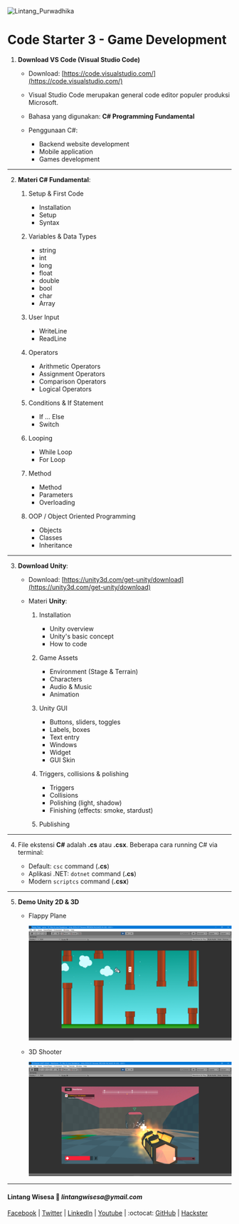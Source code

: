 ![Lintang_Purwadhika](https://static.wixstatic.com/media/2e6af2_f69a4271c3534ae1869a7ed63e278b2b~mv2.png/v1/fill/w_246,h_39,al_c,usm_0.66_1.00_0.01/2e6af2_f69a4271c3534ae1869a7ed63e278b2b~mv2.png)

# Code Starter 3 - Game Development

1. __Download VS Code (Visual Studio Code)__

    - Download: [https://code.visualstudio.com/](https://code.visualstudio.com/)

    - Visual Studio Code merupakan general code editor populer produksi Microsoft.

    - Bahasa yang digunakan: __C# Programming Fundamental__

    - Penggunaan C#:
        
        - Backend website development
        - Mobile application
        - Games development

<hr>

2. __Materi C# Fundamental__:
    1. Setup & First Code
        - Installation
        - Setup
        - Syntax

    2. Variables & Data Types
        - string
        - int
        - long
        - float
        - double
        - bool
        - char
        - Array

    3. User Input
        - WriteLine
        - ReadLine

    4. Operators
        - Arithmetic Operators
        - Assignment Operators
        - Comparison Operators
        - Logical Operators

    5. Conditions & If Statement
        - If ... Else
        - Switch

    6. Looping
        - While Loop
        - For Loop

    7. Method
        - Method
        - Parameters
        - Overloading

    8. OOP / Object Oriented Programming
        - Objects
        - Classes
        - Inheritance

<hr>

3. __Download Unity__:

    - Download: [https://unity3d.com/get-unity/download](https://unity3d.com/get-unity/download) 

    - Materi __Unity__:

        1. Installation
            - Unity overview
            - Unity's basic concept
            - How to code

        2. Game Assets
            - Environment (Stage & Terrain)
            - Characters
            - Audio & Music
            - Animation
            
        3. Unity GUI
            - Buttons, sliders, toggles
            - Labels, boxes
            - Text entry
            - Windows
            - Widget
            - GUI Skin

        4. Triggers, collisions & polishing
            - Triggers
            - Collisions
            - Polishing (light, shadow)
            - Finishing (effects: smoke, stardust)

        5. Publishing

<hr>

4. File ekstensi __C#__ adalah __.cs__ atau __.csx__. Beberapa cara running C# via terminal:

    - Default: ```csc``` command (__.cs__)
    - Aplikasi .NET: ```dotnet``` command (__.cs__)
    - Modern ```scriptcs``` command (__.csx__)

<hr>

5. __Demo Unity 2D & 3D__

    - Flappy Plane

        ![demo2d](./demo2d.png)

    - 3D Shooter

        ![demo3d](./demo3d.png)

<hr>

#### Lintang Wisesa :love_letter: _lintangwisesa@ymail.com_

[Facebook](https://www.facebook.com/lintangbagus) | 
[Twitter](https://twitter.com/Lintang_Wisesa) |
[LinkedIn](https://www.linkedin.com/in/lintangwisesa/) |
[Youtube](https://www.youtube.com/user/lintangbagus) | 
:octocat: [GitHub](https://github.com/LintangWisesa) |
[Hackster](https://www.hackster.io/lintangwisesa)